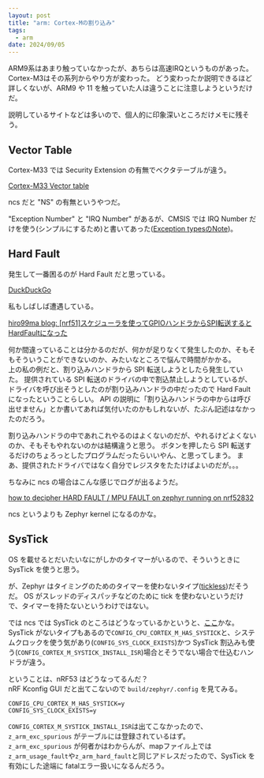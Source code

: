 ```yaml
---
layout: post
title: "arm: Cortex-Mの割り込み"
tags:
  - arm
date: 2024/09/05
---
```


ARM9系はあまり触っていなかったが、あちらは高速IRQというものがあった。  
Cortex-M3はその系列からやり方が変わった。
どう変わったか説明できるほど詳しくないが、ARM9 や 11 を触っていた人は違うことに注意しようというだけだ。

説明しているサイトなどは多いので、個人的に印象深いところだけメモに残そう。

## Vector Table

Cortex-M33 では Security Extension の有無でベクタテーブルが違う。

[Cortex-M33 Vector table](https://developer.arm.com/documentation/100235/0100/The-Cortex-M33-Processor/Exception-model/Vector-table?lang=en)

ncs だと "NS" の有無というやつだ。

"Exception Number" と "IRQ Number" があるが、CMSIS では IRQ Number だけを使う(シンプルにするため)と書いてあった([Exception typesのNote](https://developer.arm.com/documentation/100235/0004/the-cortex-m33-processor/exception-model/exception-types?lang=en))。

## Hard Fault

発生して一番困るのが Hard Fault だと思っている。

[DuckDuckGo](https://duckduckgo.com/?q=arm+hard+fault&t=newext&atb=v440-1&ia=web)

私もしばしば遭遇している。

[hiro99ma blog: \[nrf51\]スケジューラを使ってGPIOハンドラからSPI転送するとHardFaultになった](https://hiro99ma.blogspot.com/2014/07/nrf51gpiospihardfault.html)

何か間違っていることは分かるのだが、何かが足りなくて発生したのか、そもそもそういうことができないのか、みたいなところで悩んで時間がかかる。  
上の私の例だと、割り込みハンドラから SPI 転送しようとしたら発生していた。
提供されている SPI 転送のドライバの中で割込禁止しようとしているが、ドライバを呼び出そうとしたのが割り込みハンドラの中だったので Hard Fault になったということらしい。
API の説明に「割り込みハンドラの中からは呼び出せません」とか書いてあれば気付いたのかもしれないが、たぶん記述はなかったのだろう。

割り込みハンドラの中であれこれやるのはよくないのだが、やれるけどよくないのか、そもそもやれないのかは結構違うと思う。
ボタンを押したら SPI 転送するだけのちょろっとしたプログラムだったらいいやん、と思ってしまう。
まあ、提供されたドライバではなく自分でレジスタをたたけばよいのだが。。。

ちなみに ncs の場合はこんな感じでログが出るようだ。

[how to decipher HARD FAULT / MPU FAULT on zephyr running on nrf52832](https://devzone.nordicsemi.com/f/nordic-q-a/90787/how-to-decipher-hard-fault-mpu-fault-on-zephyr-running-on-nrf52832)

ncs というよりも Zephyr kernel になるのかな。

## SysTick

OS を載せるとだいたいなにがしかのタイマーがいるので、そういうときに SysTick を使うと思う。

が、Zephyr はタイミングのためのタイマーを使わないタイプ([tickless](https://docs.zephyrproject.org/latest/kernel/services/timing/clocks.html))だそうだ。
OS がスレッドのディスパッチなどのために tick を使わないというだけで、タイマーを持たないというわけではない。

では ncs では SysTick のところはどうなっているかというと、[ここ](https://github.com/nrfconnect/sdk-zephyr/blob/v3.5.99-ncs1-1/arch/arm/core/cortex_m/vector_table.S#L82-L91)かな。
SysTick がないタイプもあるので`CONFIG_CPU_CORTEX_M_HAS_SYSTICK`と、システムクロックを使う気があり(`CONFIG_SYS_CLOCK_EXISTS`)かつ SysTick 割込みも使う(`CONFIG_CORTEX_M_SYSTICK_INSTALL_ISR`)場合とそうでない場合で仕込むハンドラが違う。

ということは、nRF53 はどうなってるんだ？  
nRF Kconfig GUI だと出てこないので `build/zephyr/.config` を見てみる。

```config
CONFIG_CPU_CORTEX_M_HAS_SYSTICK=y
CONFIG_SYS_CLOCK_EXISTS=y
```

`CONFIG_CORTEX_M_SYSTICK_INSTALL_ISR`は出てこなかったので、`z_arm_exc_spurious` がテーブルには登録されているはず。  
`z_arm_exc_spurious` が何者かはわからんが、mapファイル上では`z_arm_usage_fault`や`z_arm_hard_fault`と同じアドレスだったので、SysTick を有効にした途端に fatalエラー扱いになるんだろう。
